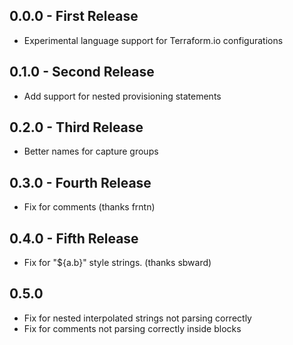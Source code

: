 ## 0.0.0 - First Release
* Experimental language support for Terraform.io configurations

## 0.1.0 - Second Release
* Add support for nested provisioning statements

## 0.2.0 - Third Release
* Better names for capture groups

## 0.3.0 - Fourth Release
* Fix for comments (thanks frntn)

## 0.4.0 - Fifth Release
* Fix for "${a.b}" style strings. (thanks sbward)

## 0.5.0
* Fix for nested interpolated strings not parsing correctly
* Fix for comments not parsing correctly inside blocks
